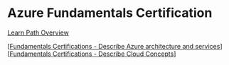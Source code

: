 # Azure Fundamentals Certification

[Learn Path Overview](https://learn.microsoft.com/en-us/collections/n6ga8m0jkgrwk)

[[Fundamentals Certifications - Describe Azure architecture and services]]
[[Fundamentals Certifications - Describe Cloud Concepts]]

[//begin]: # "Autogenerated link references for markdown compatibility"
[Fundamentals Certifications - Describe Azure architecture and services]: <Fundamentals Certifications - Describe Azure architecture and services> "Fundamentals Certifications - Describe Azure architecture and services"
[Fundamentals Certifications - Describe Cloud Concepts]: <Fundamentals Certifications - Describe Cloud Concepts> "Fundamentals Certifications - Describe Cloud Concepts"
[//end]: # "Autogenerated link references"
